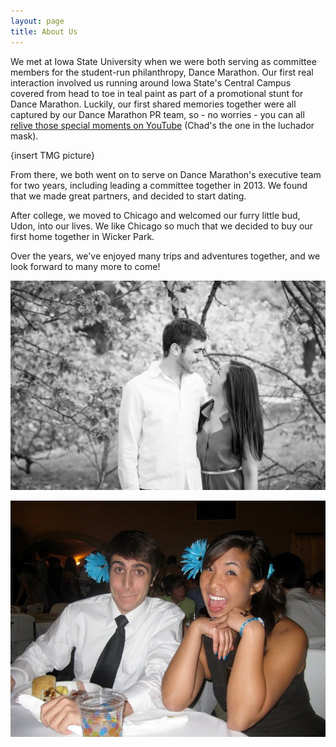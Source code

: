 ```yaml
---
layout: page
title: About Us
---
```


We met at Iowa State University when we were both serving as committee members for the student-run philanthropy, Dance Marathon. Our first real interaction involved us running around Iowa State's Central Campus covered from head to toe in teal paint as part of a promotional stunt for Dance Marathon. Luckily, our first shared memories together were all captured by our Dance Marathon PR team, so - no worries - you can all [relive those special moments on YouTube](https://www.youtube.com/watch?v=NGdumodZ7cE) (Chad's the one in the luchador mask). 

{insert TMG picture}

From there, we both went on to serve on Dance Marathon's executive team for two years, including leading a committee together in 2013. We found that we made great partners, and decided to start dating.

After college, we moved to Chicago and welcomed our furry little bud, Udon, into our lives. We like Chicago so much that we decided to buy our first home together in Wicker Park.

Over the years, we've enjoyed many trips and adventures together, and we look forward to many more to come!

![blackandwhite](/assets/img/blackandwhite.jpg)

![prairiemoonformal](/assets/img/prairiemoonformal.jpg)

